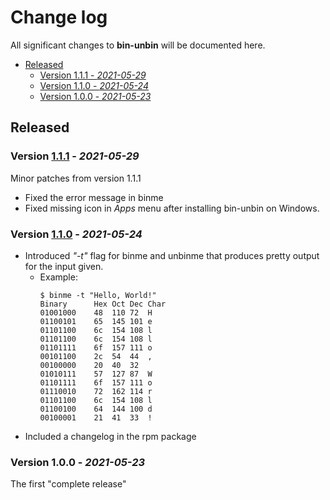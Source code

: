 # Change log

All significant changes to **bin-unbin** will be documented here.

- [Released](#released)
  - [Version 1.1.1 - *2021-05-29*](#version-111---2021-05-29)
  - [Version 1.1.0 - *2021-05-24*](#version-110---2021-05-24)
  - [Version 1.0.0 - *2021-05-23*](#version-100---2021-05-23)

## Released
### Version [1.1.1](https://github.com/nico-castell/bin-unbin/releases/tag/1.1.1) - *2021-05-29*
Minor patches from version 1.1.1
- Fixed the error message in binme
- Fixed missing icon in *Apps* menu after installing bin-unbin on Windows.

### Version [1.1.0](https://github.com/nico-castell/bin-unbin/releases/tag/1.1.0) - *2021-05-24*
- Introduced *"-t"* flag for binme and unbinme that produces pretty output for the input given.
  - Example:
    ```
    $ binme -t "Hello, World!"
    Binary  	Hex	Oct	Dec	Char
    01001000	48	110	72	H
    01100101	65	145	101	e
    01101100	6c	154	108	l
    01101100	6c	154	108	l
    01101111	6f	157	111	o
    00101100	2c	54	44	,
    00100000	20	40	32	 
    01010111	57	127	87	W
    01101111	6f	157	111	o
    01110010	72	162	114	r
    01101100	6c	154	108	l
    01100100	64	144	100	d
    00100001	21	41	33	!
    ```
- Included a changelog in the rpm package

### Version 1.0.0 - *2021-05-23*
The first "complete release"

